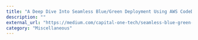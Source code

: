 ```yaml
---
title: "A Deep Dive Into Seamless Blue/Green Deployment Using AWS CodeDeploy"
description: ""
external_url: "https://medium.com/capital-one-tech/seamless-blue-green-deployment-using-aws-codedeploy-4c36c0bbeef4"
category: "Miscellaneous"
---
```

